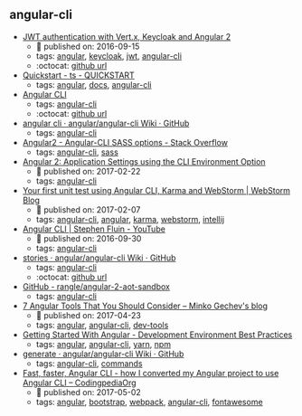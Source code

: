 angular-cli 
---
* [JWT authentication with Vert.x, Keycloak and Angular 2](http://paulbakker.io/java/jwt-keycloak-angular2/)
    * :calendar: published on: 2016-09-15
    * tags: [angular](../tags/angular.md), [keycloak](../tags/keycloak.md), [jwt](../tags/jwt.md), [angular-cli](../tags/angular-cli.md)
    * :octocat: [github url](https://github.com/paulbakker/vertx-angular2-keycloak-demo)
* [Quickstart - ts - QUICKSTART](https://angular.io/guide/quickstart)
    * tags: [angular](../tags/angular.md), [docs](../tags/docs.md), [angular-cli](../tags/angular-cli.md)
* [Angular CLI](https://cli.angular.io/)
    * tags: [angular-cli](../tags/angular-cli.md)
    * :octocat: [github url](https://github.com/angular/angular-cli)
* [angular cli · angular/angular-cli Wiki · GitHub](https://github.com/angular/angular-cli/wiki/angular-cli)
    * tags: [angular-cli](../tags/angular-cli.md)
* [Angular2 - Angular-CLI SASS options - Stack Overflow](http://stackoverflow.com/questions/36220256/angular2-angular-cli-sass-options)
    * tags: [angular-cli](../tags/angular-cli.md), [sass](../tags/sass.md)
* [Angular 2: Application Settings using the CLI Environment Option](http://tattoocoder.com/angular-cli-using-the-environment-option/)
    * :calendar: published on: 2017-02-22
    * tags: [angular-cli](../tags/angular-cli.md)
* [Your first unit test using Angular CLI, Karma and WebStorm | WebStorm Blog](https://blog.jetbrains.com/webstorm/2017/02/your-first-unit-test-using-angular-cli-karma-and-webstorm/)
    * :calendar: published on: 2017-02-07
    * tags: [angular-cli](../tags/angular-cli.md), [angular](../tags/angular.md), [karma](../tags/karma.md), [webstorm](../tags/webstorm.md), [intellij](../tags/intellij.md)
* [Angular CLI | Stephen Fluin - YouTube](https://www.youtube.com/watch?v=uBRK6cTr4Vk)
    * :calendar: published on: 2016-09-30
    * tags: [angular-cli](../tags/angular-cli.md)
* [stories · angular/angular-cli Wiki · GitHub](https://github.com/angular/angular-cli/wiki/stories)
    * tags: [angular-cli](../tags/angular-cli.md)
    * :octocat: [github url](https://github.com/angular/angular-cli/wiki/stories)
* [GitHub - rangle/angular-2-aot-sandbox](https://github.com/rangle/angular-2-aot-sandbox)
    * tags: [angular-cli](../tags/angular-cli.md)
* [7 Angular Tools That You Should Consider – Minko Gechev's blog](http://blog.mgechev.com/2017/04/23/angular-tooling-codelyzer-angular-cli-ngrev/)
    * :calendar: published on: 2017-04-23
    * tags: [angular](../tags/angular.md), [angular-cli](../tags/angular-cli.md), [dev-tools](../tags/dev-tools.md)
* [Getting Started With Angular - Development Environment Best Practices](http://blog.angular-university.io/getting-started-with-angular-setup-a-development-environment-with-yarn-the-angular-cli-setup-an-ide/)
    * tags: [angular](../tags/angular.md), [angular-cli](../tags/angular-cli.md), [yarn](../tags/yarn.md), [npm](../tags/npm.md)
* [generate · angular/angular-cli Wiki · GitHub](https://github.com/angular/angular-cli/wiki/generate)
    * tags: [angular-cli](../tags/angular-cli.md), [commands](../tags/commands.md)
* [Fast, faster, Angular CLI - how I converted my Angular project to use Angular CLI – CodingpediaOrg](http://www.codingpedia.org/ama/fast-faster-angular-cli-how-i-converted-my-angular-project-to-use-angular-cli)
    * :calendar: published on: 2017-05-02
    * tags: [angular](../tags/angular.md), [bootstrap](../tags/bootstrap.md), [webpack](../tags/webpack.md), [angular-cli](../tags/angular-cli.md), [fontawesome](../tags/fontawesome.md)
